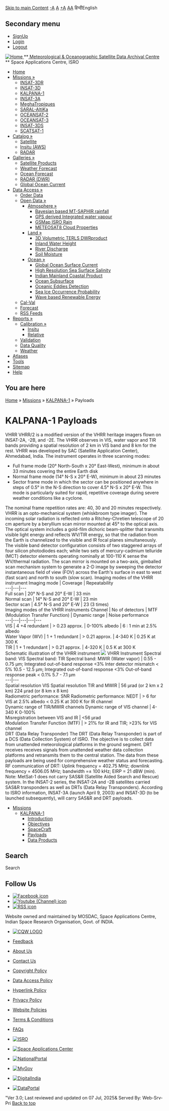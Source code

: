 [Skip to main Content](https://www.mosdac.gov.in/kalpana-1-payloads#main-content "Skip to main Content")
[-A](javascript:;) [A](javascript:;) [+A](javascript:;)
[A](javascript:drupalHighContrast.enableStyles\(\))[A](javascript:drupalHighContrast.disableStyles\(\))
हिन्दीEnglish
## Secondary menu
  * [SignUp](https://www.mosdac.gov.in/internal/registration)
  * [Login](https://www.mosdac.gov.in/internal/uops)
  * [Logout](https://www.mosdac.gov.in/internal/logout)

[ ![Home](https://www.mosdac.gov.in/sites/default/files/mosdac_small.png) ](https://www.mosdac.gov.in/ "Home")
**[ Meteorological & Oceanographic Satellite Data Archival Centre](https://www.mosdac.gov.in/ "Home") **
Space Applications Centre, ISRO 
  * [Home](https://www.mosdac.gov.in/)
  * [Missions »](https://www.mosdac.gov.in/kalpana-1-payloads)
    * [INSAT-3DR](https://www.mosdac.gov.in/insat-3dr)
    * [INSAT-3D](https://www.mosdac.gov.in/insat-3d)
    * [KALPANA-1](https://www.mosdac.gov.in/kalpana-1)
    * [INSAT-3A](https://www.mosdac.gov.in/insat-3a)
    * [MeghaTropiques](https://www.mosdac.gov.in/megha-tropiques)
    * [SARAL-AltiKa](https://www.mosdac.gov.in/saral-altika)
    * [OCEANSAT-2](https://www.mosdac.gov.in/oceansat-2)
    * [OCEANSAT-3](https://www.mosdac.gov.in/oceansat-3)
    * [INSAT-3DS](https://www.mosdac.gov.in/insat-3ds)
    * [SCATSAT-1](https://www.mosdac.gov.in/scatsat-1)
  * [Catalog »](https://www.mosdac.gov.in/kalpana-1-payloads)
    * [Satellite](https://www.mosdac.gov.in/internal/catalog-satellite)
    * [Insitu (AWS)](https://www.mosdac.gov.in/internal/catalog-insitu)
    * [RADAR](https://www.mosdac.gov.in/internal/catalog-radar)
  * [Galleries »](https://www.mosdac.gov.in/kalpana-1-payloads)
    * [Satellite Products](https://www.mosdac.gov.in/internal/gallery)
    * [Weather Forecast](https://www.mosdac.gov.in/internal/gallery/weather)
    * [Ocean Forecast](https://www.mosdac.gov.in/internal/gallery/ocean)
    * [RADAR (DWR)](https://www.mosdac.gov.in/internal/gallery/dwr)
    * [Global Ocean Current](https://www.mosdac.gov.in/internal/gallery/current)
  * [Data Access »](https://www.mosdac.gov.in/kalpana-1-payloads)
    * [Order Data](https://www.mosdac.gov.in/internal/uops)
    * [Open Data »](https://www.mosdac.gov.in/kalpana-1-payloads)
      * [Atmosphere »](https://www.mosdac.gov.in/kalpana-1-payloads)
        * [Bayesian based MT-SAPHIR rainfall](https://www.mosdac.gov.in/bayesian-based-mt-saphir-rainfall)
        * [GPS derived Integrated water vapour](https://www.mosdac.gov.in/gps-derived-integrated-water-vapour)
        * [GSMap ISRO Rain](https://www.mosdac.gov.in/gsmap-isro-rain)
        * [METEOSAT8 Cloud Properties](https://www.mosdac.gov.in/meteosat8-cloud-properties)
      * [Land »](https://www.mosdac.gov.in/kalpana-1-payloads)
        * [3D Volumetric TERLS DWRproduct](https://www.mosdac.gov.in/3d-volumetric-terls-dwrproduct)
        * [Inland Water Height](https://www.mosdac.gov.in/inland-water-height)
        * [River Discharge](https://www.mosdac.gov.in/river-discharge)
        * [Soil Moisture](https://www.mosdac.gov.in/soil-moisture-0)
      * [Ocean »](https://www.mosdac.gov.in/kalpana-1-payloads)
        * [Global Ocean Surface Current](https://www.mosdac.gov.in/global-ocean-surface-current)
        * [High Resolution Sea Surface Salinity](https://www.mosdac.gov.in/high-resolution-sea-surface-salinity)
        * [Indian Mainland Coastal Product](https://www.mosdac.gov.in/indian-mainland-coastal-product)
        * [Ocean Subsurface](https://www.mosdac.gov.in/ocean-subsurface)
        * [Oceanic Eddies Detection](https://www.mosdac.gov.in/oceanic-eddies-detection)
        * [Sea Ice Occurrence Probability](https://www.mosdac.gov.in/sea-ice-occurrence-probability)
        * [Wave based Renewable Energy](https://www.mosdac.gov.in/wave-based-renewable-energy)
    * [Cal-Val](https://www.mosdac.gov.in/internal/calval-data)
    * [Forecast](https://www.mosdac.gov.in/internal/forecast-menu)
    * [RSS Feeds](https://www.mosdac.gov.in/rss-feed "ISROCast")
  * [Reports »](https://www.mosdac.gov.in/kalpana-1-payloads)
    * [Calibration »](https://www.mosdac.gov.in/kalpana-1-payloads)
      * [Insitu](https://www.mosdac.gov.in/insitu)
      * [Relative](https://www.mosdac.gov.in/calibration-reports)
    * [Validation](https://www.mosdac.gov.in/validation-reports)
    * [Data Quality](https://www.mosdac.gov.in/data-quality)
    * [Weather](https://www.mosdac.gov.in/weather-reports)
  * [Atlases](https://www.mosdac.gov.in/atlases)
  * [Tools](https://www.mosdac.gov.in/tools)
  * [Sitemap](https://www.mosdac.gov.in/sitemap)
  * [Help](https://www.mosdac.gov.in/help)


## You are here
[Home](https://www.mosdac.gov.in/) » [Missions](https://www.mosdac.gov.in/kalpana-1-payloads) » [KALPANA-1](https://www.mosdac.gov.in/kalpana-1) » Payloads
# KALPANA-1 Payloads
VHRR
VHRR/2 is a modified version of the VHRR heritage imagers flown on INSAT-2A, -2B, and -2E. The VHRR observes in VIS, water vapor and TIR bands providing a spatial resolution of 2 km in VIS band and 8 km for the rest. VHRR was developed by SAC (Satellite Application Center), Ahmedabad, India. The instrument operates in three scanning modes:
  * Full frame mode (20° North-South x 20° East-West), minimum in about 33 minutes covering the entire Earth disk
  * Normal frame mode (14° N-S x 20° E-W), minimum in about 23 minutes
  * Sector frame mode in which the sector can be positioned anywhere in steps of 0.5° in the N-S direction to cover 4.5° N-S x 20° E-W. This mode is particularly suited for rapid, repetitive coverage during severe weather conditions like a cyclone.


The nominal frame repetition rates are: 40, 30 and 20 minutes respectively. VHRR is an opto-mechanical system (whiskbroom type imager). The incoming solar radiation is reflected onto a Ritchey-Chretien telescope of 20 cm aperture by a beryllium scan mirror mounted at 45° to the optical axis. The optical system includes a gold-film dichoric beam-splitter that transmits visible light energy and reflects WV/TIR energy, so that the radiation from the Earth is channelized to the visible and IR focal planes simultaneously.
The visible band detector configuration consists of two staggered arrays of four silicon photodiodes each; while two sets of mercury-cadmium telluride (MCT) detector elements operating nominally at 100-110 K sense the WV/thermal radiation. The scan mirror is mounted on a two-axis, gimballed scan mechanism system to generate a 2-D image by sweeping the detector instantaneous field of view (FOV) across the Earth's surface in east to west (fast scan) and north to south (slow scan).
Imaging modes of the VHRR instrument
Imaging mode | Coverage | Repeatability  
---|---|---  
Full scan | 20° N-S and 20° E-W | 33 min  
Normal scan | 14° N-S and 20° E-W | 23 min  
Sector scan | 4.5° N-S and 20° E-W | 23 (3 times)  
Imaging modes of the VHRR instruments
Channel | No of detectors | MTF (Modulation Transfer Function) | Dynamic range | Noise performance  
---|---|---|---|---  
VIS | 4 +4 redundant | > 0.23 approx. | 0-100% albedo | 6 : 1 min at 2.5% albedo  
Water Vapor (WV) | 1 + 1 redundant | > 0.21 approx. | 4-340 K | 0.25 K at 300 K  
TIR | 1 + 1 redundant | > 0.21 approx. | 4-320 K | 0.5 K at 300 K  
Schematic illustration of the VHRR instrument
![](https://www.mosdac.gov.in/images/vhrr_imaging_modes.JPG)
VHRR Instrument
Spectral band: VIS Spectral band: TIR Spectral band: MWIR (Water vapor) | 0.55 - 0.75 µm; Integrated out-of-band response <3% Inter detector mismatch < 5% 10.5 - 12.5 µm; Integrated out-of-band response <3% Out-of-band response peak < 0.1% 5.7 - 7.1 µm  
---|---  
Spatial resolution VIS Spatial resolution TIR and MWIR | 56 µrad (or 2 km x 2 km) 224 µrad (or 8 km x 8 km)  
Radiometric performance: SNR Radiometric performance: NEDT | > 6 for VIS at 2.5% albedo < 0.25 K at 300 K for IR channel  
Dynamic range of TIR/MWIR channels Dynamic range of VIS channel | 4-340 K 0-100%  
Misregistration between VIS and IR | <56 µrad  
Modulation Transfer Function (MTF) | > 21% for IR and TIR; >23% for VIS channel  
DRT (Data Relay Transponder)
The DRT (Data Relay Transponder) is part of a DCS (Data Collection System) of ISRO. The objective is to collect data from unattended meteorological platforms in the ground segment. DRT receives receives signals from unattended weather data collection platforms and retransmits them to the central station. The data from these payloads are being used for comprehensive weather status and forecasting.
RF communication of DRT: Uplink frequency = 402.75 MHz; downlink frequency = 4506.05 MHz; bandwidth =± 100 kHz; EIRP = 21 dBW (min).
Note: MetSat-1 does not carry SAS&R (Satellite Aided Search and Rescue) system. In the INSAT-2 series, the INSAT-2A and -2B satellites carried SAS&R transponders as well as DRTs (Data Relay Transponders). According to ISRO information, INSAT-3A (launch April 9, 2003) and INSAT-3D (to be launched subsequently), will carry SAS&R and DRT payloads.
  * [Missions](https://www.mosdac.gov.in/kalpana-1-payloads)
    * [KALPANA-1](https://www.mosdac.gov.in/kalpana-1)
      * [Introduction](https://www.mosdac.gov.in/kalpana-1-introduction)
      * [Objectives](https://www.mosdac.gov.in/kalpana-1-objectives)
      * [SpaceCraft](https://www.mosdac.gov.in/kalpana-1-spacecraft)
      * [Payloads](https://www.mosdac.gov.in/kalpana-1-payloads)
      * [Data Products](https://www.mosdac.gov.in/internal/catalog-kalpana1)


## Search
Search 
## Follow Us
  * [![Facebook icon](https://www.mosdac.gov.in/sites/all/modules/social_media_links/libraries/elegantthemes/PNG/facebook.png)](https://www.facebook.com/mosdac.sac.isro "Facebook")
  * [![Youtube \(Channel\) icon](https://www.mosdac.gov.in/sites/all/modules/social_media_links/libraries/elegantthemes/PNG/youtube.png)](http://www.youtube.com/channel/UCDVkai9WIgY2ZgrlF_08Yeg "Youtube \(Channel\)")
  * [![RSS icon](https://www.mosdac.gov.in/sites/all/modules/social_media_links/libraries/elegantthemes/PNG/rss.png)](https://www.mosdac.gov.in/rss.xml "RSS")


Website owned and maintained by MOSDAC, Space Applications Centre, Indian Space Research Organisation, Govt. of INDIA.
  * [![CQW LOGO](https://www.mosdac.gov.in/docs/cqw_logo.gif)](https://www.mosdac.gov.in/docs/STQC.pdf "Quality Certificate")


  * [Feedback](https://www.mosdac.gov.in/mosdac-feedback)
  * [About Us](https://www.mosdac.gov.in/about-us)
  * [Contact Us](https://www.mosdac.gov.in/contact-us)
  * [Copyright Policy](https://www.mosdac.gov.in/copyright-policy)
  * [Data Access Policy](https://www.mosdac.gov.in/data-access-policy)
  * [Hyperlink Policy](https://www.mosdac.gov.in/hyperlink-policy)
  * [Privacy Policy](https://www.mosdac.gov.in/privacy-policy)
  * [Website Policies](https://www.mosdac.gov.in/website-policies)
  * [Terms & Conditions](https://www.mosdac.gov.in/terms-conditions)
  * [FAQs](https://www.mosdac.gov.in/faq-page)


  * [![ISRO](https://www.mosdac.gov.in/sites/default/files/styles/thumbnail/public/logo-transparent.png?itok=IUS20l-w)](http://www.isro.gov.in)
  * [![Space Applications Center](https://www.mosdac.gov.in/sites/default/files/styles/thumbnail/public/saclogo.png?itok=_Jv4AuIn)](http://www.sac.gov.in)
  * [![NationalPortal](https://www.mosdac.gov.in/sites/default/files/styles/thumbnail/public/india-gov_0.png?itok=yssAPH3m)](http://www.india.gov.in)
  * [![MyGov](https://www.mosdac.gov.in/sites/default/files/styles/thumbnail/public/mygov_0.png?itok=Po-dzdT3)](http://mygov.in/)
  * [![DigitalIndia](https://www.mosdac.gov.in/sites/default/files/styles/thumbnail/public/digital-india_0.png?itok=ntlP7atE)](http://www.digitalindia.gov.in/)
  * [![DataPortal](https://www.mosdac.gov.in/sites/default/files/styles/thumbnail/public/data-gov.png?itok=qYA78FgB)](http://data.gov.in)


"Ver 3.0; Last reviewed and updated on 07 Jul, 2025& Served By: Web-Srv-Pri
[](https://www.mosdac.gov.in/kalpana-1-payloads "Previous")[](https://www.mosdac.gov.in/kalpana-1-payloads "Next")
[](https://www.mosdac.gov.in/kalpana-1-payloads)
[](https://www.mosdac.gov.in/kalpana-1-payloads "Previous")[](https://www.mosdac.gov.in/kalpana-1-payloads "Next")
[](https://www.mosdac.gov.in/kalpana-1-payloads "Close")[](https://www.mosdac.gov.in/kalpana-1-payloads)[](https://www.mosdac.gov.in/kalpana-1-payloads)[](https://www.mosdac.gov.in/kalpana-1-payloads "Pause Slideshow")[](https://www.mosdac.gov.in/kalpana-1-payloads "Play Slideshow")
[Back to top](https://www.mosdac.gov.in/kalpana-1-payloads#top)
